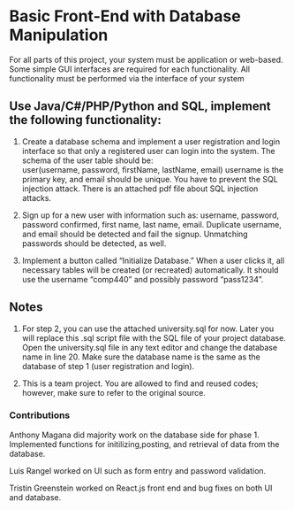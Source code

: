 # Basic Front-End with Database Manipulation

For  all  parts  of  this  project,  your  system  must  be  application  or  web-based.  Some  simple  GUI 
interfaces  are  required  for  each  functionality.  All  functionality  must  be  performed  via  the 
interface of your system

##  Use Java/C#/PHP/Python and SQL, implement the following functionality: 
1. Create a database schema and implement a user registration and login interface so 
that only a registered user can login into the system. The schema of the user table should be:  
user(username, password, firstName, lastName, email) 
username is the primary key, and email should be unique. You have to prevent the SQL 
injection attack. There is an attached pdf file about SQL injection attacks. 
 
2. Sign  up  for  a  new  user  with  information  such  as:  username,  password,  password 
confirmed, first name, last name, email. Duplicate username, and email should be detected 
and fail the signup. Unmatching passwords should be detected, as well.  
 
3. Implement  a  button  called  “Initialize  Database.”  When  a  user  clicks  it,  all 
necessary  tables  will  be  created  (or  recreated)  automatically.  It should  use  the 
username “comp440” and possibly password “pass1234”.  

## Notes
1) For step 2, you can use the attached university.sql for now. Later you will replace this .sql 
script file with the SQL  file of your project database. Open the university.sql file in any text 
editor and change the database name in line 20. Make sure the database name is the same as the 
database of step 1 (user registration and login).  

2) This is a team project. You are allowed to find and reused codes; however, make sure to 
refer to the original source. 

### Contributions
Anthony Magana did majority work on the database side for phase 1. Implemented functions for initilizing,posting, and retrieval of data from the database.

Luis Rangel worked on UI such as form entry and password validation.

Tristin Greenstein worked on React.js front end and bug fixes on both UI and database.
